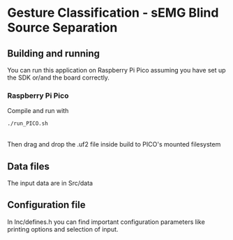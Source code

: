 # Gesture Classification - sEMG Blind Source Separation

## Building and running

You can run this application on Raspberry Pi Pico assuming you have set up the SDK or/and the board correctly.


### Raspberry Pi Pico

Compile and run with
```sh
./run_PICO.sh
```
<br>Then drag and drop the .uf2 file inside build to PICO's mounted filesystem


## Data files

The input data are in Src/data


## Configuration file

In Inc/defines.h you can find important configuration parameters like printing options and selection of input.

